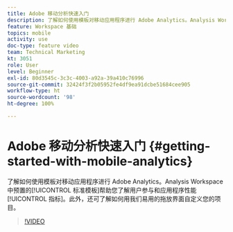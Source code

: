 ```yaml
---
title: Adobe 移动分析快速入门
description: 了解如何使用模板对移动应用程序进行 Adobe Analytics。Analysis Workspace 中预置的标准模板帮助您了解用户参与和应用程序性能指标。此外，还可了解如何用我们易用的拖放界面自定义您的项目。
feature: Workspace 基础
topics: mobile
activity: use
doc-type: feature video
team: Technical Marketing
kt: 3051
role: User
level: Beginner
exl-id: 80d3545c-3c3c-4003-a92a-39a410c76996
source-git-commit: 32424f3f2b05952fe4df9ea91dcbe51684cee905
workflow-type: ht
source-wordcount: '98'
ht-degree: 100%

---
```


# Adobe 移动分析快速入门 {#getting-started-with-mobile-analytics}

了解如何使用模板对移动应用程序进行 Adobe Analytics。Analysis Workspace 中预置的[!UICONTROL 标准模板]帮助您了解用户参与和应用程序性能[!UICONTROL 指标]。此外，还可了解如何用我们易用的拖放界面自定义您的项目。

>[!VIDEO](https://video.tv.adobe.com/v/27826/?quality=12)
